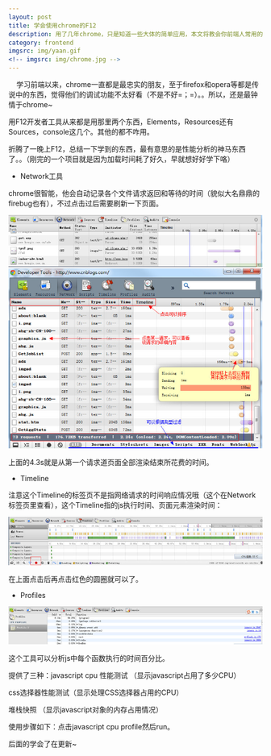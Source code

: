 ```yaml
---
layout: post
title: 学会使用chrome的F12
description: 用了几年chrome，只是知道一些大体的简单应用，本文将教会你前端人常用的调试技能。
category: frontend
imgsrc: img/yaan.gif
<!-- imgsrc: img/chrome.jpg -->
---
```


&nbsp;&nbsp;&nbsp;&nbsp;学习前端以来，chrome一直都是最忠实的朋友，至于firefox和opera等都是传说中的东西，觉得他们的调试功能不太好看（不是不好=；=）。。所以，还是最钟情于chrome~

用F12开发者工具从来都是用那里两个东西，Elements，Resources还有Sources，console这几个。其他的都不咋用。

折腾了一晚上F12，总结一下学到的东西，最有意思的是性能分析的神马东西了。。（刚完的一个项目就是因为加载时间耗了好久，早就想好好学下咯）

+	Network工具

chrome很智能，他会自动记录各个文件请求返回和等待的时间（貌似大名鼎鼎的firebug也有），不过点击过后需要刷新一下页面。

![1](/img/chromef12/1.jpg)
![2](/img/chromef12/2.jpg)

上面的4.3s就是从第一个请求道页面全部渲染结束所花费的时间。

+	Timeline

注意这个Timeline的标签页不是指网络请求的时间响应情况哦（这个在Network标签页里查看），这个Timeline指的js执行时间、页面元素渲染时间：

![3](/img/chromef12/3.jpg)

在上面点击后再点击红色的圆圈就可以了。

+	Profiles

![4](/img/chromef12/4.jpg)


这个工具可以分析js中每个函数执行的时间百分比。

提供了三种：javascript cpu 性能测试 （显示javascript占用了多少CPU）

css选择器性能测试（显示处理CSS选择器占用的CPU）

堆栈快照 （显示javascript对象的内存占用情况）

使用步骤如下：点击javascript cpu profile然后run。


后面的学会了在更新~
